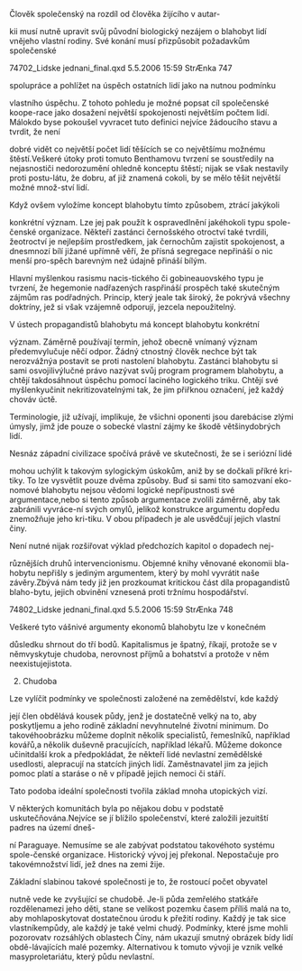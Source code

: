 
Člověk společenský na rozdíl od člověka žijícího v autar-

kii musí nutně upravit svůj původní biologický nezájem o blahobyt lidí vnějeho vlastní rodiny. Své konání musí přizpůsobit požadavkům společenské

74702_Lidske jednani_final.qxd 5.5.2006 15:59 StrÆnka 747

spolupráce a pohlížet na úspěch ostatních lidí jako na nutnou podmínku

vlastního úspěchu. Z tohoto pohledu je možné popsat cíl společenské koope-race jako dosažení největší spokojenosti největším počtem lidí. Málokdo byse pokoušel vyvracet tuto definici nejvíce žádoucího stavu a tvrdit, že není

dobré vidět co největší počet lidí těšících se co největšímu možnému štěstí.Veškeré útoky proti tomuto Benthamovu tvrzení se soustředily na nejasnostiči nedorozumění ohledně konceptu štěstí; nijak se však nestavily proti postu-látu, že dobru, ať již znamená cokoli, by se mělo těšit největší možné množ-ství lidí.

Když ovšem vyložíme koncept blahobytu tímto způsobem, ztrácí jakýkoli

konkrétní význam. Lze jej pak použít k ospravedlnění jakéhokoli typu spole-čenské organizace. Někteří zastánci černošského otroctví také tvrdili, žeotroctví je nejlepším prostředkem, jak černochům zajistit spokojenost, a dnesmnozí bílí jižané upřímně věří, že přísná segregace nepřináší o nic menší pro-spěch barevným než údajně přináší bílým.

Hlavní myšlenkou rasismu nacis-tického či gobineauovského typu je tvrzení, že hegemonie nadřazených raspřináší prospěch také skutečným zájmům ras podřadných. Princip, který jeale tak široký, že pokrývá všechny doktríny, jež si však vzájemně odporují, jezcela nepoužitelný.

V ústech propagandistů blahobytu má koncept blahobytu konkrétní

význam. Záměrně používají termín, jehož obecně vnímaný význam předemvylučuje něčí odpor. Žádný ctnostný člověk nechce být tak nerozvážnýa postavit se proti nastolení blahobytu. Zastánci blahobytu si sami osvojilivýlučné právo nazývat svůj program programem blahobytu, a chtějí takdosáhnout úspěchu pomocí laciného logického triku. Chtějí své myšlenkyučinit nekritizovatelnými tak, že jim přiřknou označení, jež každý chováv úctě.

Terminologie, již užívají, implikuje, že všichni oponenti jsou darebácise zlými úmysly, jimž jde pouze o sobecké vlastní zájmy ke škodě většinydobrých lidí.

Nesnáz západní civilizace spočívá právě ve skutečnosti, že se i seriózní lidé

mohou uchýlit k takovým sylogickým úskokům, aniž by se dočkali příkré kri-tiky. To lze vysvětlit pouze dvěma způsoby. Buď si sami tito samozvaní eko-nomové blahobytu nejsou vědomi logické nepřípustnosti své argumentace,nebo si tento způsob argumentace zvolili záměrně, aby tak zabránili vyvráce-ní svých omylů, jelikož konstrukce argumentu dopředu znemožňuje jeho kri-tiku. V obou případech je ale usvědčují jejich vlastní činy.

Není nutné nijak rozšiřovat výklad předchozích kapitol o dopadech nej-

různějších druhů intervencionismu. Objemné knihy věnované ekonomii bla-hobytu nepřišly s jediným argumentem, který by mohl vyvrátit naše závěry.Zbývá nám tedy již jen prozkoumat kritickou část díla propagandistů blaho-bytu, jejich obvinění vznesená proti tržnímu hospodářství.

74802_Lidske jednani_final.qxd 5.5.2006 15:59 StrÆnka 748

Veškeré tyto vášnivé argumenty ekonomů blahobytu lze v konečném

důsledku shrnout do tří bodů. Kapitalismus je špatný, říkají, protože se v němvyskytuje chudoba, nerovnost příjmů a bohatství a protože v něm neexistujejistota.

2. Chudoba

Lze vylíčit podmínky ve společnosti založené na zemědělství, kde každý

její člen obdělává kousek půdy, jenž je dostatečně velký na to, aby poskytljemu a jeho rodině základní nevyhnutelné životní minimum. Do takovéhoobrázku můžeme doplnit několik specialistů, řemeslníků, například kovářů,a několik duševně pracujících, například lékařů. Můžeme dokonce učinitdalší krok a předpokládat, že někteří lidé nevlastní zemědělské usedlosti, alepracují na statcích jiných lidí. Zaměstnavatel jim za jejich pomoc platí a staráse o ně v případě jejich nemoci či stáří.

Tato podoba ideální společnosti tvořila základ mnoha utopických vizí.

V některých komunitách byla po nějakou dobu v podstatě uskutečňována.Nejvíce se jí blížilo společenství, které založili jezuitští padres na území dneš-

ní Paraguaye. Nemusíme se ale zabývat podstatou takovéhoto systému spole-čenské organizace. Historický vývoj jej překonal. Nepostačuje pro takovémnožství lidí, jež dnes na zemi žije.

Základní slabinou takové společnosti je to, že rostoucí počet obyvatel

nutně vede ke zvyšující se chudobě. Je-li půda zemřelého statkáře rozdělenamezi jeho děti, stane se velikost pozemku časem příliš malá na to, aby mohlaposkytovat dostatečnou úrodu k přežití rodiny. Každý je tak sice vlastníkempůdy, ale každý je také velmi chudý. Podmínky, které jsme mohli pozorovatv rozsáhlých oblastech Číny, nám ukazují smutný obrázek bídy lidí obdě-lávajících malé pozemky. Alternativou k tomuto vývoji je vznik velké masyproletariátu, který půdu nevlastní.
